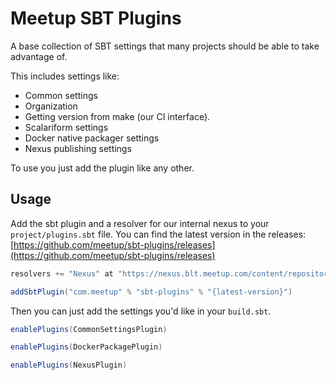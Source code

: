 # Meetup SBT Plugins

A base collection of SBT settings that many projects should be able to take advantage of.

This includes settings like:

* Common settings
 * Organization
 * Getting version from make (our CI interface).
 * Scalariform settings
* Docker native packager settings
* Nexus publishing settings

To use you just add the plugin like any other.

## Usage

Add the sbt plugin and a resolver for our internal nexus to your `project/plugins.sbt` file.  You can find the latest version in the releases: [https://github.com/meetup/sbt-plugins/releases](https://github.com/meetup/sbt-plugins/releases)

```scala
resolvers += "Nexus" at "https://nexus.blt.meetup.com/content/repositories/releases"

addSbtPlugin("com.meetup" % "sbt-plugins" % "{latest-version}")
```

Then you can just add the settings you'd like in your `build.sbt`.

```scala
enablePlugins(CommonSettingsPlugin)
```

```scala
enablePlugins(DockerPackagePlugin)
```

```scala
enablePlugins(NexusPlugin)
```
